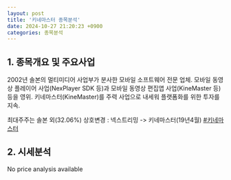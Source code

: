 ```yaml
---
layout: post
title: '키네마스터 종목분석'
date: 2024-10-27 21:20:23 +0900
categories: 종목분석
---
```


## 1. 종목개요 및 주요사업

2002년 솔본의 멀티미디어 사업부가 분사한 모바일 소프트웨어 전문 업체. 모바일 동영상 플레이어 사업(NexPlayer SDK 등)과 모바일 동영상 편집앱 사업(KineMaster 등) 등을 영위. 키네마스터(KineMaster)를 주력 사업으로 내세워 플랫폼화를 위한 투자를 지속.

최대주주는 솔본 외(32.06%) 상호변경 : 넥스트리밍 -> 키네마스터(19년4월)
[#키네마스터](#)

## 2. 시세분석

No price analysis available
